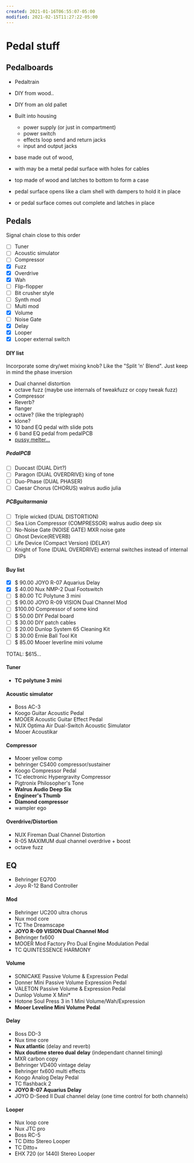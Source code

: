 ```yaml
---
created: 2021-01-16T06:55:07-05:00
modified: 2021-02-15T11:27:22-05:00
---
```


# Pedal stuff

## Pedalboards

- Pedaltrain
- DIY from wood..
- DIY from an old pallet

- Built into housing
    - power supply (or just in compartment)
    - power switch
    - effects loop send and return jacks
    - input and output jacks
- base made out of wood, 
- with may be a metal pedal surface with holes for cables
- top made of wood and latches to bottom to form a case
- pedal surface opens like a clam shell with dampers to hold it in place
- or pedal surface comes out complete and latches in place 


## Pedals
Signal chain close to this order

- [ ] Tuner
- [ ] Acoustic simulator
- [ ] Compressor
- [x] Fuzz
- [x] Overdrive
- [x] Wah
- [ ] Flip-flopper
- [ ] Bit crusher style
- [ ] Synth mod
- [ ] Multi mod
- [x] Volume
- [ ] Noise Gate
- [x] Delay
- [x] Looper
- [x] Looper external switch

#### DIY list
Incorporate some dry/wet mixing knob? Like the "Split 'n' Blend". Just keep in mind the phase inversion

- Dual channel distortion 
- octave fuzz (maybe use internals of tweakfuzz or copy tweak fuzz)
- Compressor
- Reverb?
- flanger
- octave? (like the triplegraph)
- klone?
- 10 band EQ pedal with slide pots
- 6 band EQ pedal from pedalPCB
- [pussy melter...](https://pcbguitarmania.com/product/pussy-offender/)

 
##### PedalPCB
- [ ] Duocast (DUAL Dirt?) 
- [ ] Paragon (DUAL OVERDRIVE) king of tone
- [ ] Duo-Phase (DUAL PHASER)
- [ ] Caesar Chorus (CHORUS) walrus audio julia

##### PCBguitarmania
- [ ] Triple wicked (DUAL DISTORTION)
- [ ] Sea Lion Compressor (COMPRESSOR) walrus audio deep six
- [ ] No-Noise Gate (NOISE GATE) MXR noise gate
- [ ] Ghost Device(REVERB)
- [ ] Life Device (Compact Version) (DELAY)
- [ ] Knight of Tone (DUAL OVERDRIVE) external switches instead of internal DIPs

#### Buy list
- [x] $ 90.00  JOYO R-07 Aquarius Delay
- [x] $ 40.00  Nux NMP-2 Dual Footswitch
- [ ] $ 80.00  TC Polytune 3 mini
- [ ] $ 90.00  JOYO R-09 VISION Dual Channel Mod
- [ ] $100.00  Compressor of some kind
- [ ] $ 50.00  DIY Pedal board
- [ ] $ 30.00  DIY patch cables
- [ ] $ 20.00  Dunlop System 65 Cleaning Kit
- [ ] $ 30.00  Ernie Ball Tool Kit
- [ ] $ 85.00  Mooer leverline mini volume

TOTAL: $615... 

#### Tuner
- **TC polytune 3 mini**

#### Acoustic simulator
- Boss AC-3
- Koogo Guitar Acoustic Pedal
- MOOER Acoustic Guitar Effect Pedal
- NUX Optima Air Dual-Switch Acoustic Simulator
- Mooer Acoustikar

#### Compressor
- Mooer yellow comp
- behringer CS400 compressor/sustainer
- Koogo Compressor Pedal
- TC electronic Hypergravity Compressor
- Pigtronix Philosopher's Tone
- **Walrus Audio Deep Six**
- **Engineer's Thumb**
- **Diamond compressor**
- wampler ego

#### Overdrive/Distortion
- NUX Fireman Dual Channel Distortion
- R-05 MAXIMUM dual channel overdrive + boost
- octave fuzz

## EQ
- Behringer EQ700
- Joyo R-12 Band Controller

#### Mod
- Behringer UC200 ultra chorus
- Nux mod core
- TC The Dreamscape
- **JOYO R-09 VISION Dual Channel Mod**
- Behringer fx600
- MOOER Mod Factory Pro Dual Engine Modulation Pedal 
- TC QUINTESSENCE HARMONY 

#### Volume
- SONICAKE Passive Volume & Expression Pedal
- Donner Mini Passive Volume Expression Pedal
- VALETON Passive Volume & Expression Pedal
- Dunlop Volume X Mini\*
- Hotone Soul Press 3 in 1 Mini Volume/Wah/Expression
- **Mooer Leveline Mini Volume Pedal**

#### Delay
- Boss DD-3
- Nux time core
- **Nux atlantic** (delay and reverb)
- **Nux doutime stereo dual delay** (independant channel timing)
- MXR carbon copy
- Behringer VD400 vintage delay
- Behringer fx600 multi effects
- Koogo Analog Delay Pedal
- TC flashback 2
- **JOYO R-07 Aquarius Delay**
- JOYO D-Seed II Dual channel delay (one time control for both channels)

#### Looper
- Nux loop core
- Nux JTC pro
- Boss RC-5
- TC Ditto Stereo Looper
- TC Ditto+ 
- EHX 720 (or 1440) Stereo Looper



